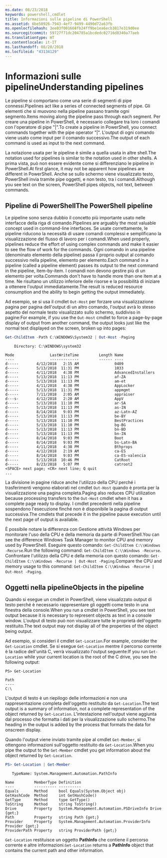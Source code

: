 ```yaml
---
ms.date: 08/23/2018
keywords: powershell,cmdlet
title: Informazioni sulle pipeline di PowerShell
ms.assetid: 6be50926-7943-4ef7-9499-4490d72a63fb
ms.openlocfilehash: 3ee03f001668fb24ff9be1ea6ecb3817e319d0ee
ms.sourcegitcommit: 59727f71dc204785a1bcdedc02716d8340a77aeb
ms.translationtype: HT
ms.contentlocale: it-IT
ms.lasthandoff: 08/28/2018
ms.locfileid: "43134129"
---
```

# <a name="understanding-pipelines"></a><span data-ttu-id="c6af5-103">Informazioni sulle pipeline</span><span class="sxs-lookup"><span data-stu-id="c6af5-103">Understanding pipelines</span></span>

<span data-ttu-id="c6af5-104">Le pipeline si comportano come una serie di segmenti di pipe connessi.</span><span class="sxs-lookup"><span data-stu-id="c6af5-104">Pipelines act like a series of connected segments of pipe.</span></span> <span data-ttu-id="c6af5-105">Gli elementi che si muovono nella pipeline passano tramite ogni segmento.</span><span class="sxs-lookup"><span data-stu-id="c6af5-105">Items moving along the pipeline pass through each segment.</span></span> <span data-ttu-id="c6af5-106">Per creare una pipeline in PowerShell, è necessario collegare tra loro i comandi con l'operatore di pipe "|".</span><span class="sxs-lookup"><span data-stu-id="c6af5-106">To create a pipeline in PowerShell, you connect commands together with the pipe operator "|".</span></span> <span data-ttu-id="c6af5-107">L'output di ogni comando viene usato come input per il comando successivo.</span><span class="sxs-lookup"><span data-stu-id="c6af5-107">The output of each command is used as input to the next command.</span></span>

<span data-ttu-id="c6af5-108">La notazione usata per le pipeline è simile a quella usata in altre shell.</span><span class="sxs-lookup"><span data-stu-id="c6af5-108">The notation used for pipelines is similar to the notation used in other shells.</span></span> <span data-ttu-id="c6af5-109">A prima vista, può non essere evidente come si differenziano le pipeline in PowerShell.</span><span class="sxs-lookup"><span data-stu-id="c6af5-109">At first glance, it may not be apparent how pipelines are different in PowerShell.</span></span> <span data-ttu-id="c6af5-110">Anche se sullo schermo viene visualizzato testo, PowerShell invia tramite pipe oggetti, e non testo, tra i comandi.</span><span class="sxs-lookup"><span data-stu-id="c6af5-110">Although you see text on the screen, PowerShell pipes objects, not text, between commands.</span></span>

## <a name="the-powershell-pipeline"></a><span data-ttu-id="c6af5-111">Pipeline di PowerShell</span><span class="sxs-lookup"><span data-stu-id="c6af5-111">The PowerShell pipeline</span></span>

<span data-ttu-id="c6af5-112">Le pipeline sono senza dubbio il concetto più importante usato nelle interfacce della riga di comando.</span><span class="sxs-lookup"><span data-stu-id="c6af5-112">Pipelines are arguably the most valuable concept used in command-line interfaces.</span></span> <span data-ttu-id="c6af5-113">Se usate correttamente, le pipeline riducono la necessità di usare comandi complessi e semplificano la visualizzazione del flusso di lavoro per i comandi.</span><span class="sxs-lookup"><span data-stu-id="c6af5-113">When used properly, pipelines reduce the effort of using complex commands and make it easier to see the flow of work for the commands.</span></span> <span data-ttu-id="c6af5-114">Ogni comando in una pipeline (denominato elemento della pipeline) passa il proprio output al comando successivo nella pipeline, elemento per elemento.</span><span class="sxs-lookup"><span data-stu-id="c6af5-114">Each command in a pipeline (called a pipeline element) passes its output to the next command in the pipeline, item-by-item.</span></span> <span data-ttu-id="c6af5-115">I comandi non devono gestire più di un elemento per volta.</span><span class="sxs-lookup"><span data-stu-id="c6af5-115">Commands don't have to handle more than one item at a time.</span></span> <span data-ttu-id="c6af5-116">Ne risultano un utilizzo inferiore delle risorse e la possibilità di iniziare a ottenere l'output immediatamente.</span><span class="sxs-lookup"><span data-stu-id="c6af5-116">The result is reduced resource consumption and the ability to begin getting the output immediately.</span></span>

<span data-ttu-id="c6af5-117">Ad esempio, se si usa il cmdlet `Out-Host` per forzare una visualizzazione pagina per pagina dell'output di un altro comando, l'output avrà lo stesso aspetto del normale testo visualizzato sullo schermo, suddiviso in pagine:</span><span class="sxs-lookup"><span data-stu-id="c6af5-117">For example, if you use the `Out-Host` cmdlet to force a page-by-page display of output from another command, the output looks just like the normal text displayed on the screen, broken up into pages:</span></span>

```powershell
Get-ChildItem -Path C:\WINDOWS\System32 | Out-Host -Paging
```

```Output
    Directory: C:\WINDOWS\system32

Mode                LastWriteTime         Length Name
----                -------------         ------ ----
d-----        4/12/2018   2:15 AM                0409
d-----        5/13/2018  11:31 PM                1033
d-----        4/11/2018   4:38 PM                AdvancedInstallers
d-----        5/13/2018  11:13 PM                af-ZA
d-----        5/13/2018  11:13 PM                am-et
d-----        4/11/2018   4:38 PM                AppLocker
d-----        5/13/2018  11:31 PM                appmgmt
d-----        7/11/2018   2:05 AM                appraiser
d---s-        4/12/2018   2:20 AM                AppV
d-----        5/13/2018  11:10 PM                ar-SA
d-----        5/13/2018  11:13 PM                as-IN
d-----        8/14/2018   9:03 PM                az-Latn-AZ
d-----        5/13/2018  11:13 PM                be-BY
d-----        5/13/2018  11:10 PM                BestPractices
d-----        5/13/2018  11:10 PM                bg-BG
d-----        5/13/2018  11:13 PM                bn-BD
d-----        5/13/2018  11:13 PM                bn-IN
d-----        8/14/2018   9:03 PM                Boot
d-----        8/14/2018   9:03 PM                bs-Latn-BA
d-----        4/11/2018   4:38 PM                Bthprops
d-----        4/12/2018   2:19 AM                ca-ES
d-----        8/14/2018   9:03 PM                ca-ES-valencia
d-----        5/13/2018  10:46 PM                CatRoot
d-----        8/23/2018   5:07 PM                catroot2
<SPACE> next page; <CR> next line; Q quit
...
```

<span data-ttu-id="c6af5-118">La divisione in pagine riduce anche l'utilizzo della CPU perché i trasferimenti vengono elaborati nel cmdlet `Out-Host` quando è pronta per la visualizzazione una pagina completa.</span><span class="sxs-lookup"><span data-stu-id="c6af5-118">Paging also reduces CPU utilization because processing transfers to the `Out-Host` cmdlet when it has a complete page ready to display.</span></span> <span data-ttu-id="c6af5-119">I cmdlet precedenti nella pipeline sospendono l'esecuzione finché non è disponibile la pagina di output successiva.</span><span class="sxs-lookup"><span data-stu-id="c6af5-119">The cmdlets that precede it in the pipeline pause execution until the next page of output is available.</span></span>

<span data-ttu-id="c6af5-120">È possibile notare la differenza con Gestione attività Windows per monitorare l'uso della CPU e della memoria da parte di PowerShell.</span><span class="sxs-lookup"><span data-stu-id="c6af5-120">You can see the difference Windows Task Manager to monitor CPU and memory used by PowerShell.</span></span> <span data-ttu-id="c6af5-121">Eseguire questo comando: `Get-ChildItem C:\\Windows -Recurse`.</span><span class="sxs-lookup"><span data-stu-id="c6af5-121">Run the following command: `Get-ChildItem C:\\Windows -Recurse`.</span></span> <span data-ttu-id="c6af5-122">Confrontare l'utilizzo della CPU e della memoria con questo comando: `Get-ChildItem C:\\Windows -Recurse | Out-Host -Paging`.</span><span class="sxs-lookup"><span data-stu-id="c6af5-122">Compare the CPU and memory usage to this command: `Get-ChildItem C:\\Windows -Recurse | Out-Host -Paging`.</span></span>

## <a name="objects-in-the-pipeline"></a><span data-ttu-id="c6af5-123">Oggetti nella pipeline</span><span class="sxs-lookup"><span data-stu-id="c6af5-123">Objects in the pipeline</span></span>

<span data-ttu-id="c6af5-124">Quando si esegue un cmdlet in PowerShell, viene visualizzato output di testo perché è necessario rappresentare gli oggetti come testo in una finestra della console.</span><span class="sxs-lookup"><span data-stu-id="c6af5-124">When you run a cmdlet in PowerShell, you see text output because it is necessary to represent objects as text in a console window.</span></span> <span data-ttu-id="c6af5-125">L'output di testo può non visualizzare tutte le proprietà dell'oggetto restituito.</span><span class="sxs-lookup"><span data-stu-id="c6af5-125">The text output may not display all of the properties of the object being output.</span></span>

<span data-ttu-id="c6af5-126">Ad esempio, si consideri il cmdlet `Get-Location`.</span><span class="sxs-lookup"><span data-stu-id="c6af5-126">For example, consider the `Get-Location` cmdlet.</span></span> <span data-ttu-id="c6af5-127">Se si esegue `Get-Location` mentre il percorso corrente è la radice dell'unità C, verrà visualizzato l'output seguente:</span><span class="sxs-lookup"><span data-stu-id="c6af5-127">If you run `Get-Location` while your current location is the root of the C drive, you see the following output:</span></span>

```
PS> Get-Location

Path
----
C:\
```

<span data-ttu-id="c6af5-128">L'output di testo è un riepilogo delle informazioni e non una rappresentazione completa dell'oggetto restituito da `Get-Location`.</span><span class="sxs-lookup"><span data-stu-id="c6af5-128">The text output is a summary of information, not a complete representation of the object returned by `Get-Location`.</span></span> <span data-ttu-id="c6af5-129">L'intestazione nell'output viene aggiunta dal processo che formatta i dati per la visualizzazione sullo schermo.</span><span class="sxs-lookup"><span data-stu-id="c6af5-129">The heading in the output is added by the process that formats the data for onscreen display.</span></span>

<span data-ttu-id="c6af5-130">Quando l'output viene inviato tramite pipe al cmdlet `Get-Member`, si ottengono informazioni sull'oggetto restituito da `Get-Location`.</span><span class="sxs-lookup"><span data-stu-id="c6af5-130">When you pipe the output to the `Get-Member` cmdlet you get information about the object returned by `Get-Location`.</span></span>

```powershell
PS> Get-Location | Get-Member
```

```Output
   TypeName: System.Management.Automation.PathInfo

Name         MemberType Definition
----         ---------- ----------
Equals       Method     bool Equals(System.Object obj)
GetHashCode  Method     int GetHashCode()
GetType      Method     type GetType()
ToString     Method     string ToString()
Drive        Property   System.Management.Automation.PSDriveInfo Drive {get;}
Path         Property   string Path {get;}
Provider     Property   System.Management.Automation.ProviderInfo Provider {get;}
ProviderPath Property   string ProviderPath {get;}
```

<span data-ttu-id="c6af5-131">`Get-Location` restituisce un oggetto **PathInfo** che contiene il percorso corrente e altre informazioni.</span><span class="sxs-lookup"><span data-stu-id="c6af5-131">`Get-Location` returns a **PathInfo** object that contains the current path and other information.</span></span>
